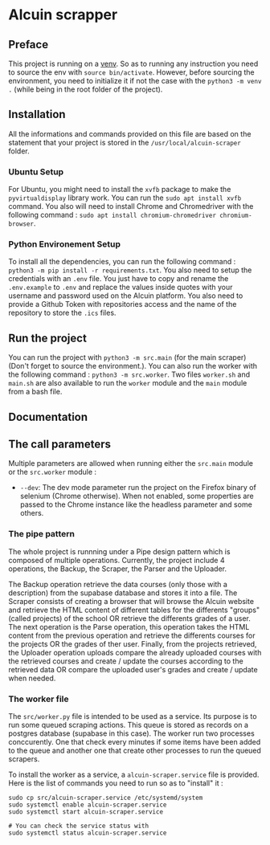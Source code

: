 # Alcuin scrapper

## Preface

This project is running on a [venv](https://docs.python.org/3/library/venv.html). So as to running any instruction you need to source the env with `source bin/activate`. However, before sourcing the environment, you need to initialize it if not the case with the `python3 -m venv .` (while being in the root folder of the project).

## Installation

All the informations and commands provided on this file are based on the statement that your project is stored in the `/usr/local/alcuin-scraper` folder.

### Ubuntu Setup

For Ubuntu, you might need to install the `xvfb` package to make the `pyvirtualdisplay` library work. You can run the `sudo apt install xvfb` command.
You also will need to install Chrome and Chromedriver with the following command : `sudo apt install chromium-chromedriver chromium-browser`.

### Python Environement Setup

To install all the dependencies, you can run the following command :  `python3 -m pip install -r requirements.txt`. You also need to setup the credentials with an `.env` file. You just have to copy and rename the `.env.example` to `.env` and replace the values inside quotes with your username and password used on the Alcuin platform. You also need to provide a Github Token with repositories access and the name of the repository to store the `.ics` files.

## Run the project

You can run the project with `python3 -m src.main` (for the main scraper) (Don't forget to source the environment.). You can also run the worker with the following command : `python3 -m src.worker`.
Two files `worker.sh` and `main.sh` are also available to run the `worker` module and the `main` module from a bash file.

## Documentation 

## The call parameters

Multiple parameters are allowed when running either the `src.main` module or the `src.worker` module :
- `--dev`: The dev mode parameter run the project on the Firefox binary of selenium (Chrome otherwise). When not enabled, some properties are passed to the Chrome instance like the headless parameter and some others.

### The pipe pattern

The whole project is runnning under a Pipe design pattern which is composed of multiple operations. Currently, the project include 4 operations, the Backup, the Scraper, the Parser and the Uploader. 

The Backup operation retrieve the data courses (only those with a description) from the supabase database and stores it into a file. The Scraper consists of creating a browser that will browse the Alcuin website and retrieve the HTML content of different tables for the differents "groups" (called projects) of the school OR retrieve the differents grades of a user. The next operation is the Parse operation, this operation takes the HTML content from the previous operation and retrieve the differents courses for the projects OR the grades of ther user. Finally, from the projects retrieved, the Uploader operation uploads compare the already uploaded courses with the retrieved courses and create / update the courses according to the retrieved data OR compare the uploaded user's grades and create / update when needed.

### The worker file

The `src/worker.py` file is intended to be used as a service. Its purpose is to run some queued scraping actions. This queue is stored as records on a postgres database (supabase in this case). The worker run two processes conccurently. One that check every minutes if some items have been added to the queue and another one that create other processes to run the queued scrapers.

To install the worker as a service, a `alcuin-scraper.service` file is provided. Here is the list of commands you need to run so as to "install" it :

```console
sudo cp src/alcuin-scraper.service /etc/systemd/system
sudo systemctl enable alcuin-scraper.service
sudo systemctl start alcuin-scraper.service

# You can check the service status with
sudo systemctl status alcuin-scraper.service
```
